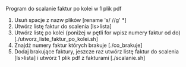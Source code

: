 

Program do scalanie faktur po kolei w 1 plik pdf

1. Usuń spacje z nazw plików   [rename 's/ //g' *]
2. Utwórz listę faktur do scalenia [ls>lista]
3. Utwórz listę po kolei (poniżej w pętli for wpisz numery faktur od do) [./utworz_liste_faktur_po_kolei.sh]
4. Znajdź numery faktur których brakuje [./co_brakuje]
5. Dodaj brakujące faktury, jeszcze raz utwórz listę faktur do scalenia [ls>lista] i utwórz 1 plik pdf z fakturami [./scalanie.sh]
